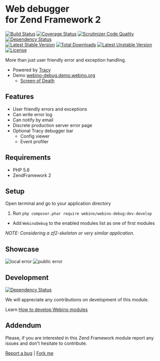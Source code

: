 # Web debugger <br /> for Zend Framework 2

[![Build Status](https://secure.travis-ci.org/webino/WebinoDebug.png?branch=develop)](http://travis-ci.org/webino/WebinoDebug "Develop Build Status")
[![Coverage Status](https://coveralls.io/repos/webino/WebinoDebug/badge.png?branch=develop)](https://coveralls.io/r/webino/WebinoDebug?branch=develop "Develop Coverage Status")
[![Scrutinizer Code Quality](https://scrutinizer-ci.com/g/webino/WebinoDebug/badges/quality-score.png?b=develop)](https://scrutinizer-ci.com/g/webino/WebinoDebug/?branch=develop "Develop Quality Score")
[![Dependency Status](https://www.versioneye.com/user/projects/54731cd881010688ca0009ae/badge.svg)](https://www.versioneye.com/user/projects/54731cd881010688ca0009ae "Develop Dependency Status")
<br />
[![Latest Stable Version](https://poser.pugx.org/webino/webino-debug/v/stable.svg)](https://packagist.org/packages/webino/webino-debug)
[![Total Downloads](https://poser.pugx.org/webino/webino-debug/downloads)](https://packagist.org/packages/webino/webino-debug)
[![Latest Unstable Version](https://poser.pugx.org/webino/webino-debug/v/unstable.svg)](https://packagist.org/packages/webino/webino-debug)
[![License](https://poser.pugx.org/webino/webino-debug/license.svg)](https://packagist.org/packages/webino/webino-debug)

More than just user friendly error and exception handling.

- Powered by [Tracy](https://github.com/nette/tracy)
- Demo [webino-debug.demo.webino.org](http://webino-debug.demo.webino.org)
  - [Screen of Death](http://webino-debug.demo.webino.org/application/index/exception)

## Features

- User friendly errors and exceptions
- Can write error log
- Can notify by email
- Discrete production server error page
- Optional Tracy debugger bar
  - Config viewer
  - Event profiler

## Requirements

- PHP 5.6
- ZendFramework 2

## Setup

Open terminal and go to your application directory

1. Run `php composer.phar require webino/webino-debug:dev-develop`
- Add `WebinoDebug` to the enabled modules list as one of first modules

*NOTE: Considering a zf2-skeleton or very similar application.*

## Showcase

![local error](https://raw.githubusercontent.com/webino/WebinoDebug/develop/doc/showcase/dev-error.png "Errors & Exceptions")
![public error](https://raw.githubusercontent.com/webino/WebinoDebug/develop/doc/showcase/public-error.png "Title")

## Development

[![Dependency Status](https://www.versioneye.com/user/projects/54731cda81010688ca0009b4/badge.svg)](https://www.versioneye.com/user/projects/54731cda81010688ca0009b4)

We will appreciate any contributions on development of this module.

Learn [How to develop Webino modules](https://github.com/webino/Webino/wiki/How-to-develop-Webino-module)

## Addendum

  Please, if you are interested in this Zend Framework module report any issues and don't hesitate to contribute.

[Report a bug](https://github.com/webino/WebinoDebug/issues) | [Fork me](https://github.com/webino/WebinoDebug)
